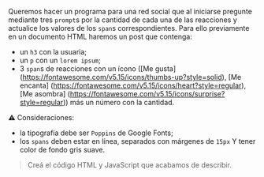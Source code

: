 Queremos hacer un programa para una red social que al iniciarse pregunte mediante tres `prompt`s por la cantidad de cada una de las reacciones y actualice los valores de los `span`s correspondientes.
Para ello previamente en un documento HTML haremos un post que contenga:

- un `h3` con la usuaria;
- un `p` con un `lorem ipsum`;
- 3 `span`s de reacciones con un ícono ([Me gusta] (https://fontawesome.com/v5.15/icons/thumbs-up?style=solid), [Me encanta] (https://fontawesome.com/v5.15/icons/heart?style=regular), [Me asombra] (https://fontawesome.com/v5.15/icons/surprise?style=regular)) más un número con la cantidad.

:warning: Consideraciones:

- la tipografía debe ser `Poppins` de Google Fonts;
- los `spans` deben estar en línea, separados con márgenes de `15px` Y tener color de fondo gris suave.

> Creá el código HTML y JavaScript que acabamos de describir.